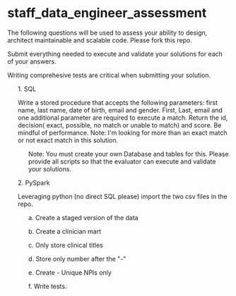 # staff_data_engineer_assessment

The following questions will be used to assess your ability to design, architect maintainable and scalable code.   Please fork this repo.

Submit everything needed to execute and validate your solutions for each of your answers.

Writing comprehesive tests are critical when submitting your solution.

<ol>1.  SQL</ol>

<ul>Write a stored procedure that accepts the following parameters:  first name, last name, date of birth, email and gender.  First, Last, email and one additional parameter are required to execute a match.  Return the id, decision( exact, possible, no match or unable to match) and score.  Be mindful of performance. Note: I'm looking for more than an exact match or not exact match in this solution.</br>

<ul>Note:  You must create your own Database and tables for this.  Please provide all scripts so that the evaluator can execute and validate your solutions.</ul></ul> 


<ol>2.  PySpark </ol>

<ul>Leveraging python (no direct SQL please) import the two csv files in the repo.</br>
		<ul>a. Create a staged version of the data</ul>
		<ul>b. Create a clinician mart</ul>
		<ul>c. Only store clinical titles </ul>
		<ul>d. Store only number after the "-"</ul>
		<ul>e. Create - Unique NPIs only</ul>
    <ul>f. Write tests.</ul>
</ul>
